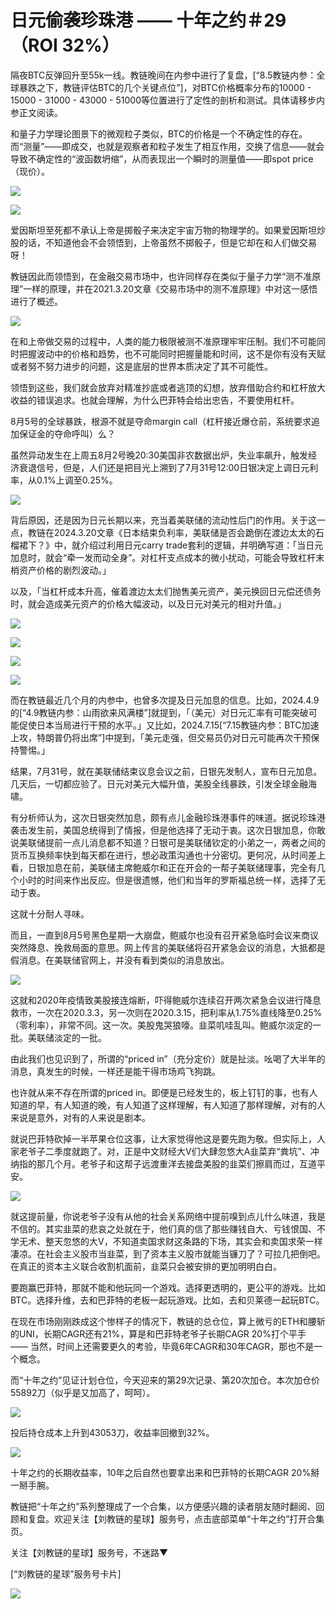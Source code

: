 # 日元偷袭珍珠港 —— 十年之约＃29（ROI 32%）

隔夜BTC反弹回升至55k一线。教链晚间在内参中进行了复盘，[“8.5教链内参：全球暴跌之下，教链评估BTC的几个关键点位”]，对BTC价格概率分布的10000 - 15000 - 31000 - 43000 - 51000等位置进行了定性的剖析和测试。具体请移步内参正文阅读。

和量子力学理论图景下的微观粒子类似，BTC的价格是一个不确定性的存在。而“测量”——即成交，也就是观察者和粒子发生了相互作用，交换了信息——就会导致不确定性的“波函数坍缩”，从而表现出一个瞬时的测量值——即spot price（现价）。

![](2024-08-06-A01.jpeg)

![](2024-08-06-A02.jpeg)

爱因斯坦至死都不承认上帝是掷骰子来决定宇宙万物的物理学的。如果爱因斯坦炒股的话，不知道他会不会领悟到，上帝虽然不掷骰子，但是它却在和人们做交易呀！

教链因此而领悟到，在金融交易市场中，也许同样存在类似于量子力学“测不准原理”一样的原理，并在2021.3.20文章《交易市场中的测不准原理》中对这一感悟进行了概述。

![](2024-08-06-A03.jpeg)

在和上帝做交易的过程中，人类的能力极限被测不准原理牢牢压制。我们不可能同时把握波动中的价格和趋势，也不可能同时把握量能和时间，这不是你有没有天赋或者努不努力进步的问题，这是底层的世界本质决定了其不可能性。

领悟到这些，我们就会放弃对精准抄底或者逃顶的幻想，放弃借助合约和杠杆放大收益的错误追求。也就会理解，为什么巴菲特会给出忠告，不要使用杠杆。

8月5号的全球暴跌，根源不就是夺命margin call（杠杆接近爆仓前，系统要求追加保证金的夺命呼叫）么？

虽然异动发生在上周五8月2号晚20:30美国非农数据出炉，失业率飙升，触发经济衰退信号，但是，人们还是把目光上溯到了7月31号12:00日银决定上调日元利率，从0.1%上调至0.25%。

![](2024-08-06-A04.png)

背后原因，还是因为日元长期以来，充当着美联储的流动性后门的作用。关于这一点，教链在2024.3.20文章《日本结束负利率，美联储是否会跪倒在渡边太太的石榴裙下？》中，就介绍过利用日元carry trade套利的逻辑，并明确写道：「当日元加息时，就会“牵一发而动全身”。对杠杆支点成本的微小扰动，可能会导致杠杆末梢资产价格的剧烈波动。」

以及，「当杠杆成本升高，催着渡边太太们抛售美元资产，美元换回日元偿还债务时，就会造成美元资产的价格大幅波动，以及日元对美元的相对升值。」

![](2024-08-06-A05.png)

![](2024-08-06-A06.png)

![](2024-08-06-A07.png)

![](2024-08-06-A08.png)

而在教链最近几个月的内参中，也曾多次提及日元加息的信息。比如，2024.4.9的[“4.9教链内参：山雨欲来风满楼”]就提到，「（美元）对日元汇率有可能突破可能促使日本当局进行干预的水平。」又比如，2024.7.15[“7.15教链内参：BTC加速上攻，特朗普仍将出席”]中提到，「美元走强，但交易员仍对日元可能再次干预保持警惕。」

结果，7月31号，就在美联储结束议息会议之前，日银先发制人，宣布日元加息。几天后，一切都应验了。日元对美元大幅升值，美股全线暴跌，引发全球金融海啸。

有分析师认为，这次日银突然加息，颇有点儿金融珍珠港事件的味道。据说珍珠港袭击发生前，美国总统得到了情报，但是他选择了无动于衷。这次日银加息，你敢说美联储提前一点儿消息都不知道？日银可是美联储钦定的小弟之一，两者之间的货币互换频率快到每天都在进行，想必政策沟通也十分密切。更何况，从时间差上看，日银加息在前，美联储主席鲍威尔和正在开会的一帮子美联储理事，完全有几个小时的时间来作出反应。但是很遗憾，他们和当年的罗斯福总统一样，选择了无动于衷。

这就十分耐人寻味。

而且，一直到8月5号黑色星期一大崩盘，鲍威尔也没有召开紧急临时会议来商议突然降息、挽救局面的意思。网上传言的美联储将召开紧急会议的消息，大抵都是假消息。在美联储官网上，并没有看到类似的消息放出。

![](2024-08-06-A09.jpeg)

这就和2020年疫情致美股接连熔断，吓得鲍威尔连续召开两次紧急会议进行降息救市，一次在2020.3.3，另一次则在2020.3.15，把利率从1.75%直线降至0.25%（零利率），非常不同。这一次。美股鬼哭狼嚎。韭菜叽哇乱叫。鲍威尔淡定的一批。美联储淡定的一批。

由此我们也见识到了，所谓的“priced in”（充分定价）就是扯淡。吆喝了大半年的消息，真发生的时候，一样还是能干得市场鸡飞狗跳。

也许就从来不存在所谓的priced in。即便是已经发生的，板上钉钉的事，也有人知道的早，有人知道的晚，有人知道了这样理解，有人知道了那样理解，对有的人来说是意外，对有的人来说是剧本。

就说巴菲特砍掉一半苹果仓位这事，让大家觉得他这是要先跑为敬。但实际上，人家老爷子二季度就跑了。对，正是中文财经大V们大肆忽悠大A韭菜弃“粪坑”、冲纳指的那几个月。老爷子和这帮子远渡重洋去接盘美股的韭菜们擦肩而过，互道平安。

![](2024-08-06-A10.jpeg)

就这提前量，你说老爷子没有从他的社会关系网络中提前嗅到点儿什么味道，我是不信的。其实韭菜的悲哀之处就在于，他们真的信了那些赚钱自大、亏钱恨国、不学无术、整天忽悠的大V，不知道卖国求财这条路的下场，其实会和卖国求荣一样凄凉。在社会主义股市当韭菜，到了资本主义股市就能当镰刀了？可拉几把倒吧。在真正的资本主义联合收割机面前，韭菜只会被安排的更加明明白白。

要跑赢巴菲特，那就不能和他玩同一个游戏。选择更透明的，更公平的游戏。比如BTC。选择升维，去和巴菲特的老板一起玩游戏。比如，去和贝莱德一起玩BTC。

在现在市场刚刚跌成这个惨样子的情况下，教链的总仓位，算上微亏的ETH和腰斩的UNI，长期CAGR还有21%，算是和巴菲特老爷子长期CAGR 20%打个平手 —— 当然，时间上还需要更久的考验，毕竟6年CAGR和30年CAGR，那也不是一个概念。

而“十年之约”见证计划仓位，今天迎来的第29次记录、第20次加仓。本次加仓价55892刀（似乎是又加高了，呵呵）。

![](2024-08-06-A11.png)

投后持仓成本上升到43053刀，收益率回撤到32%。

![](2024-08-06-A12.png)

十年之约的长期收益率，10年之后自然也要拿出来和巴菲特的长期CAGR 20%掰一掰手腕。

教链把“十年之约”系列整理成了一个合集，以方便感兴趣的读者朋友随时翻阅、回顾和复盘。欢迎关注【刘教链的星球】服务号，点击底部菜单“十年之约”打开合集页。

关注【刘教链的星球】服务号，不迷路▼

[“刘教链的星球”服务号卡片]

![](2024-08-06-A13.jpeg)

